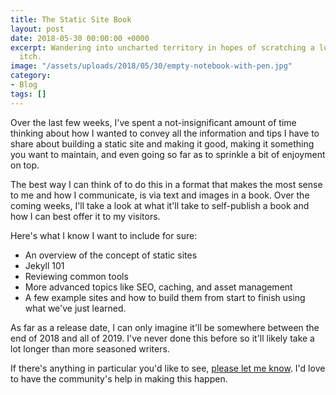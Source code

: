 ```yaml
---
title: The Static Site Book
layout: post
date: 2018-05-30 00:00:00 +0000
excerpt: Wandering into uncharted territory in hopes of scratching a long-running
  itch.
image: "/assets/uploads/2018/05/30/empty-notebook-with-pen.jpg"
category:
- Blog
tags: []
---
```

Over the last few weeks, I've spent a not-insignificant amount of time thinking about how I wanted to convey all the information and tips I have to share about building a static site and making it good, making it something you want to maintain, and even going so far as to sprinkle a bit of enjoyment on top.

The best way I can think of to do this in a format that makes the most sense to me and how I communicate, is via text and images in a book. Over the coming weeks, I'll take a look at what it'll take to self-publish a book and how I can best offer it to my visitors.

Here's what I know I want to include for sure:

* An overview of the concept of static sites
* Jekyll 101
* Reviewing common tools
* More advanced topics like SEO, caching, and asset management
* A few example sites and how to build them from start to finish using what we've just learned.

As far as a release date, I can only imagine it'll be somewhere between the end of 2018 and all of 2019. I've never done this before so it'll likely take a lot longer than more seasoned writers.

If there's anything in particular you'd like to see, [please let me know](/contact.html). I'd love to have the community's help in making this happen.